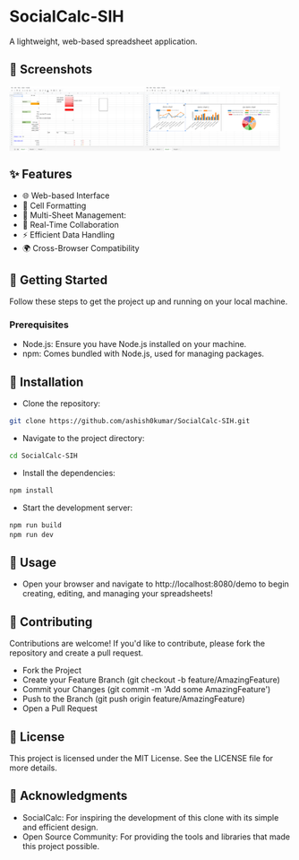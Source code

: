 # SocialCalc-SIH

A lightweight, web-based spreadsheet application.

## 📸 Screenshots

<div style="display: flex">

<img width="48%" src="screenshots/1.png" />
<img width="48%" src="screenshots/2.png" />

</div>

## ✨ Features

- 🌐 Web-based Interface
- 🎨 Cell Formatting
- 📑 Multi-Sheet Management:
- 🤝 Real-Time Collaboration
- ⚡  Efficient Data Handling
- 🌍 Cross-Browser Compatibility


## 🚀 Getting Started

Follow these steps to get the project up and running on your local machine.

### Prerequisites

- Node.js: Ensure you have Node.js installed on your machine.
- npm: Comes bundled with Node.js, used for managing packages.

## 📩 Installation

- Clone the repository:

```bash
git clone https://github.com/ashish0kumar/SocialCalc-SIH.git
```

- Navigate to the project directory:

```bash
cd SocialCalc-SIH
```

- Install the dependencies:

```bash
npm install
```

- Start the development server:

```bash
npm run build
npm run dev
```

## 📝 Usage
- Open your browser and navigate to http://localhost:8080/demo to begin creating, editing, and managing your spreadsheets!

## 🤝 Contributing

Contributions are welcome! If you'd like to contribute, please fork the repository and create a pull request.

- Fork the Project
- Create your Feature Branch (git checkout -b feature/AmazingFeature)
- Commit your Changes (git commit -m 'Add some AmazingFeature')
- Push to the Branch (git push origin feature/AmazingFeature)
- Open a Pull Request

## 📜 License

This project is licensed under the MIT License. See the LICENSE file for more details.

## 🙏 Acknowledgments

- SocialCalc: For inspiring the development of this clone with its simple and efficient design.
- Open Source Community: For providing the tools and libraries that made this project possible.